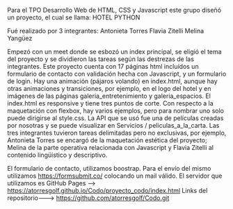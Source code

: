 Para el TPO Desarrollo Web de HTML, CSS y Javascript este grupo diseñó un proyecto, el cual se llama: HOTEL PYTHON

Fué realizado por 3 integrantes:
Antonieta Torres
Flavia Zitelli
Melina Yangüez


Empezó con un meet donde se esbozó un index principal, se eligió el tema del proyecto y se dividieron las tareas según las destrezas de las integrantes. 
Este proyecto cuenta con 17 páginas html incluídos un formulario de contacto con validación hecha con Javascript, y un formulario de login.
Hay una animación (pájaros volando) en index.html, aunque hay otras animaciones y transiciones, por ejemplo, en el logo del hotel y en imágenes de las páginas galeria_entretenimiento y galeria_espacios.
El index.html es responsive y tiene tres puntos de corte.
Con respecto a la maquetación con flexbox, hay varios ejemplos, pero para nombrar uno solo puede dirigirse al style.css. 
La API que se usó fue una de películas creadas por nosotras y se puede visualizar en Servicios /  peliculas_a_la_carta.
Las tres integrantes tuvieron tareas delimitadas pero no exclusivas, por ejemplo, Antonieta Torres se encargó de la maquetación estética del proyecto;
Melina de la parte operativa relacionada con Javascript y Flavia Zitelli al contenido lingüistico y descriptivo.


El formulario de contacto, utilizamos boostrap. Para el envío del mismo utilizamos https://formsubmit.co/ colocando un mail válido.
El servidor que utilizamos es GitHub Pages --> https://atorresgolf.github.io/Codo/proyecto_codo/index.html
Links del repositorio---> https://github.com/atorresgolf/Codo.git
